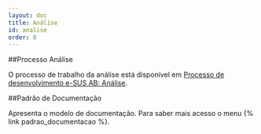 ```yaml
---
layout: doc
title: Análise
id: analise
order: 0
---
```


##Processo Análise

O processo de trabalho da análise está disponível em [Processo de desenvolvimento e-SUS AB: Análise](http://gestao.esus.ufsc.br/#diagram/518eeee8-90fd-4b40-a1dc-6f2031727903).


##Padrão de Documentação

Apresenta o modelo de documentação. Para saber mais acesso o menu {% link padrao_documentacao %}.